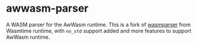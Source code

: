 # awwasm-parser
A WASM parser for the AwWasm runtime. This is a fork of [wasmparser](https://github.com/bytecodealliance/wasm-tools/tree/main/crates/wasmparser) from Wasmtime runtime, with `no_std` support added and more features to support AwWasm runtime.
